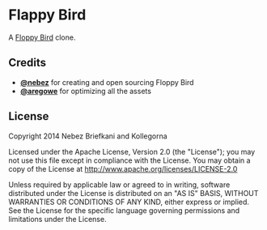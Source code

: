 # Flappy Bird

A [Floppy Bird](http://github.com/nebez/floppybird) clone.


## Credits

- **[@nebez](http://github.com/nebez)** for creating and open sourcing Floppy Bird
- **[@aregowe](https://github.com/aregowe)** for optimizing all the assets


## License

Copyright 2014 Nebez Briefkani and Kollegorna

Licensed under the Apache License, Version 2.0 (the "License");
you may not use this file except in compliance with the License.
You may obtain a copy of the License at
http://www.apache.org/licenses/LICENSE-2.0

Unless required by applicable law or agreed to in writing, software
distributed under the License is distributed on an "AS IS" BASIS,
WITHOUT WARRANTIES OR CONDITIONS OF ANY KIND, either express or implied.
See the License for the specific language governing permissions and
limitations under the License.
